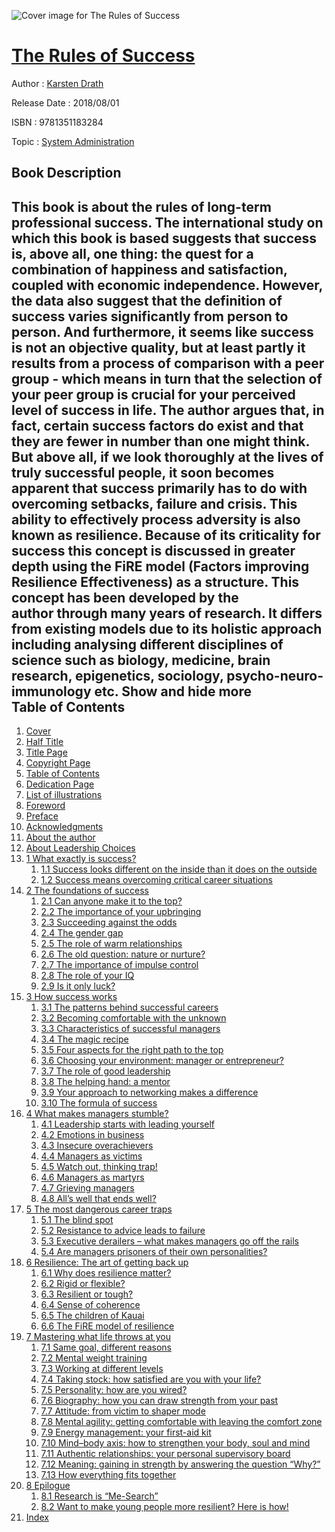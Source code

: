 ![Cover image for The Rules of Success](https://imgdetail.ebookreading.net/cover/cover/career_development/EB9781351183284.jpg)

[The Rules of Success](https://ebookreading.net/view/book/The+Rules+of+Success-EB9781351183284_1.html "The Rules of Success")
====================================================================================================================

Author : [Karsten Drath](https://ebookreading.net/search/author/Karsten+Drath)

Release Date : 2018/08/01

ISBN : 9781351183284

Topic : [System Administration](https://ebookreading.net/search/category/system-administration)

Book Description
-----------------

 This book is about the rules of long-term professional success. The international study on which this book is based suggests that success is, above all, one thing: the quest for a combination of happiness and satisfaction, coupled with economic independence. However, the data also suggest that the definition of success varies significantly from person to person. And furthermore, it seems like success is not an objective quality, but at least partly it results from a process of comparison with a peer group - which means in turn that the selection of your peer group is crucial for your perceived level of success in life. The author argues that, in fact, certain success factors do exist and that they are fewer in number than one might think. But above all, if we look thoroughly at the lives of truly successful people, it soon becomes apparent that success primarily has to do with overcoming setbacks, failure and crisis. This ability to effectively process adversity is also known as resilience. Because of its criticality for success this concept is discussed in greater depth using the FiRE model (Factors improving Resilience Effectiveness) as a structure. This concept has been developed by the author through many years of research. It differs from existing models due to its holistic approach including analysing different disciplines of science such as biology, medicine, brain research, epigenetics, sociology, psycho-neuro-immunology etc.
        Show and hide more                
Table of Contents
-----------------

1. [Cover](https://ebookreading.net/view/book/The+Rules+of+Success-EB9781351183284_1.html)
1. [Half Title](https://ebookreading.net/view/book/The+Rules+of+Success-EB9781351183284_2.html)
1. [Title Page](https://ebookreading.net/view/book/The+Rules+of+Success-EB9781351183284_3.html)
1. [Copyright Page](https://ebookreading.net/view/book/The+Rules+of+Success-EB9781351183284_4.html)
1. [Table of Contents](https://ebookreading.net/view/book/The+Rules+of+Success-EB9781351183284_6.html)
1. [Dedication Page](https://ebookreading.net/view/book/The+Rules+of+Success-EB9781351183284_5.html#dedication1)
1. [List of illustrations](https://ebookreading.net/view/book/The+Rules+of+Success-EB9781351183284_7.html#fm-chapter2)
1. [Foreword](https://ebookreading.net/view/book/The+Rules+of+Success-EB9781351183284_8.html#foreword1)
1. [Preface](https://ebookreading.net/view/book/The+Rules+of+Success-EB9781351183284_9.html#preface1)
1. [Acknowledgments](https://ebookreading.net/view/book/The+Rules+of+Success-EB9781351183284_10.html#ack)
1. [About the author](https://ebookreading.net/view/book/The+Rules+of+Success-EB9781351183284_11.html#fm-chapter3)
1. [About Leadership Choices](https://ebookreading.net/view/book/The+Rules+of+Success-EB9781351183284_12.html#fm-chapter4)
1. [1 What exactly is success?](https://ebookreading.net/view/book/The+Rules+of+Success-EB9781351183284_13.html#chapter1)
    1. [1.1 Success looks different on the inside than it does on the outside](https://ebookreading.net/view/book/The+Rules+of+Success-EB9781351183284_13.html#sec1_2)
    1. [1.2 Success means overcoming critical career situations](https://ebookreading.net/view/book/The+Rules+of+Success-EB9781351183284_13.html#sec1_5)
1. [2 The foundations of success](https://ebookreading.net/view/book/The+Rules+of+Success-EB9781351183284_14.html#chapter2)
    1. [2.1 Can anyone make it to the top?](https://ebookreading.net/view/book/The+Rules+of+Success-EB9781351183284_14.html#sec2_1)
    1. [2.2 The importance of your upbringing](https://ebookreading.net/view/book/The+Rules+of+Success-EB9781351183284_14.html#sec2_3)
    1. [2.3 Succeeding against the odds](https://ebookreading.net/view/book/The+Rules+of+Success-EB9781351183284_14.html#sec2_6)
    1. [2.4 The gender gap](https://ebookreading.net/view/book/The+Rules+of+Success-EB9781351183284_14.html#sec2_7)
    1. [2.5 The role of warm relationships](https://ebookreading.net/view/book/The+Rules+of+Success-EB9781351183284_14.html#sec2_8)
    1. [2.6 The old question: nature or nurture?](https://ebookreading.net/view/book/The+Rules+of+Success-EB9781351183284_14.html#sec2_9)
    1. [2.7 The importance of impulse control](https://ebookreading.net/view/book/The+Rules+of+Success-EB9781351183284_14.html#sec2_11)
    1. [2.8 The role of your IQ](https://ebookreading.net/view/book/The+Rules+of+Success-EB9781351183284_14.html#sec2_12)
    1. [2.9 Is it only luck?](https://ebookreading.net/view/book/The+Rules+of+Success-EB9781351183284_14.html#sec2_13)
1. [3 How success works](https://ebookreading.net/view/book/The+Rules+of+Success-EB9781351183284_15.html#chapter3)
    1. [3.1 The patterns behind successful careers](https://ebookreading.net/view/book/The+Rules+of+Success-EB9781351183284_15.html#sec3_1)
    1. [3.2 Becoming comfortable with the unknown](https://ebookreading.net/view/book/The+Rules+of+Success-EB9781351183284_15.html#sec3_3)
    1. [3.3 Characteristics of successful managers](https://ebookreading.net/view/book/The+Rules+of+Success-EB9781351183284_15.html#sec3_7)
    1. [3.4 The magic recipe](https://ebookreading.net/view/book/The+Rules+of+Success-EB9781351183284_15.html#sec3_7a)
    1. [3.5 Four aspects for the right path to the top](https://ebookreading.net/view/book/The+Rules+of+Success-EB9781351183284_15.html#sec3_8)
    1. [3.6 Choosing your environment: manager or entrepreneur?](https://ebookreading.net/view/book/The+Rules+of+Success-EB9781351183284_15.html#sec3_12)
    1. [3.7 The role of good leadership](https://ebookreading.net/view/book/The+Rules+of+Success-EB9781351183284_15.html#sec3_13)
    1. [3.8 The helping hand: a mentor](https://ebookreading.net/view/book/The+Rules+of+Success-EB9781351183284_15.html#sec3_14a)
    1. [3.9 Your approach to networking makes a difference](https://ebookreading.net/view/book/The+Rules+of+Success-EB9781351183284_15.html#sec3_15)
    1. [3.10 The formula of success](https://ebookreading.net/view/book/The+Rules+of+Success-EB9781351183284_15.html#sec3_16)
1. [4 What makes managers stumble?](https://ebookreading.net/view/book/The+Rules+of+Success-EB9781351183284_16.html#chapter4)
    1. [4.1 Leadership starts with leading yourself](https://ebookreading.net/view/book/The+Rules+of+Success-EB9781351183284_16.html#sec4_1)
    1. [4.2 Emotions in business](https://ebookreading.net/view/book/The+Rules+of+Success-EB9781351183284_16.html#sec4_3)
    1. [4.3 Insecure overachievers](https://ebookreading.net/view/book/The+Rules+of+Success-EB9781351183284_16.html#sec4_4)
    1. [4.4 Managers as victims](https://ebookreading.net/view/book/The+Rules+of+Success-EB9781351183284_16.html#sec4_5)
    1. [4.5 Watch out, thinking trap!](https://ebookreading.net/view/book/The+Rules+of+Success-EB9781351183284_16.html#sec4_7)
    1. [4.6 Managers as martyrs](https://ebookreading.net/view/book/The+Rules+of+Success-EB9781351183284_16.html#sec4_14)
    1. [4.7 Grieving managers](https://ebookreading.net/view/book/The+Rules+of+Success-EB9781351183284_16.html#sec4_15)
    1. [4.8 All’s well that ends well?](https://ebookreading.net/view/book/The+Rules+of+Success-EB9781351183284_16.html#sec4_17)
1. [5 The most dangerous career traps](https://ebookreading.net/view/book/The+Rules+of+Success-EB9781351183284_17.html#chapter5)
    1. [5.1 The blind spot](https://ebookreading.net/view/book/The+Rules+of+Success-EB9781351183284_17.html#sec5_1)
    1. [5.2 Resistance to advice leads to failure](https://ebookreading.net/view/book/The+Rules+of+Success-EB9781351183284_17.html#sec5_2)
    1. [5.3 Executive derailers – what makes managers go off the rails](https://ebookreading.net/view/book/The+Rules+of+Success-EB9781351183284_17.html#sec5_4)
    1. [5.4 Are managers prisoners of their own personalities?](https://ebookreading.net/view/book/The+Rules+of+Success-EB9781351183284_17.html#sec5_5)
1. [6 Resilience: The art of getting back up](https://ebookreading.net/view/book/The+Rules+of+Success-EB9781351183284_18.html#chapter6)
    1. [6.1 Why does resilience matter?](https://ebookreading.net/view/book/The+Rules+of+Success-EB9781351183284_18.html#sec6_1)
    1. [6.2 Rigid or flexible?](https://ebookreading.net/view/book/The+Rules+of+Success-EB9781351183284_18.html#sec6_2)
    1. [6.3 Resilient or tough?](https://ebookreading.net/view/book/The+Rules+of+Success-EB9781351183284_18.html#sec6_3)
    1. [6.4 Sense of coherence](https://ebookreading.net/view/book/The+Rules+of+Success-EB9781351183284_18.html#sec6_4)
    1. [6.5 The children of Kauai](https://ebookreading.net/view/book/The+Rules+of+Success-EB9781351183284_18.html#sec6_5)
    1. [6.6 The FiRE model of resilience](https://ebookreading.net/view/book/The+Rules+of+Success-EB9781351183284_18.html#sec6_6)
1. [7 Mastering what life throws at you](https://ebookreading.net/view/book/The+Rules+of+Success-EB9781351183284_19.html#chapter7)
    1. [7.1 Same goal, different reasons](https://ebookreading.net/view/book/The+Rules+of+Success-EB9781351183284_19.html#sec07_1)
    1. [7.2 Mental weight training](https://ebookreading.net/view/book/The+Rules+of+Success-EB9781351183284_19.html#sec07_2)
    1. [7.3 Working at different levels](https://ebookreading.net/view/book/The+Rules+of+Success-EB9781351183284_19.html#sec07_3)
    1. [7.4 Taking stock: how satisfied are you with your life?](https://ebookreading.net/view/book/The+Rules+of+Success-EB9781351183284_19.html#sec07_4)
    1. [7.5 Personality: how are you wired?](https://ebookreading.net/view/book/The+Rules+of+Success-EB9781351183284_19.html#sec07_5)
    1. [7.6 Biography: how you can draw strength from your past](https://ebookreading.net/view/book/The+Rules+of+Success-EB9781351183284_19.html#sec07_6)
    1. [7.7 Attitude: from victim to shaper mode](https://ebookreading.net/view/book/The+Rules+of+Success-EB9781351183284_19.html#sec07_7)
    1. [7.8 Mental agility: getting comfortable with leaving the comfort zone](https://ebookreading.net/view/book/The+Rules+of+Success-EB9781351183284_19.html#sec07_8)
    1. [7.9 Energy management: your first-aid kit](https://ebookreading.net/view/book/The+Rules+of+Success-EB9781351183284_19.html#sec07_9)
    1. [7.10 Mind–body axis: how to strengthen your body, soul and mind](https://ebookreading.net/view/book/The+Rules+of+Success-EB9781351183284_19.html#sec07_10)
    1. [7.11 Authentic relationships: your personal supervisory board](https://ebookreading.net/view/book/The+Rules+of+Success-EB9781351183284_19.html#sec07_11)
    1. [7.12 Meaning: gaining in strength by answering the question “Why?”](https://ebookreading.net/view/book/The+Rules+of+Success-EB9781351183284_19.html#sec07_12)
    1. [7.13 How everything fits together](https://ebookreading.net/view/book/The+Rules+of+Success-EB9781351183284_19.html#sec07_13)
1. [8 Epilogue](https://ebookreading.net/view/book/The+Rules+of+Success-EB9781351183284_20.html#chapter8)
    1. [8.1 Research is “Me-Search”](https://ebookreading.net/view/book/The+Rules+of+Success-EB9781351183284_20.html#sec08_1)
    1. [8.2 Want to make young people more resilient? Here is how!](https://ebookreading.net/view/book/The+Rules+of+Success-EB9781351183284_20.html#sec08_2)
1. [Index](https://ebookreading.net/view/book/The+Rules+of+Success-EB9781351183284_21.html#index)
